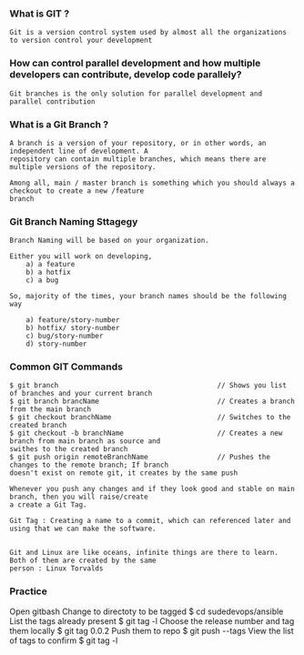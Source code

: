 ### What is GIT ?

```
Git is a version control system used by almost all the organizations to version control your development 

``` 

### How can control parallel development and how multiple developers can contribute, develop code parallely?
```
Git branches is the only solution for parallel development and parallel contribution
```

### What is a Git Branch ?

```
A branch is a version of your repository, or in other words, an independent line of development. A 
repository can contain multiple branches, which means there are multiple versions of the repository.

Among all, main / master branch is something which you should always a checkout to create a new /feature 
branch
```

### Git Branch Naming Sttagegy

```
Branch Naming will be based on your organization.

Either you will work on developing,
    a) a feature 
    b) a hotfix
    c) a bug

So, majority of the times, your branch names should be the following way

    a) feature/story-number 
    b) hotfix/ story-number 
    c) bug/story-number
    d) story-number

```

### Common GIT Commands

```
$ git branch                                       // Shows you list of branches and your current branch
$ git branch brancName                             // Creates a branch from the main branch 
$ git checkout branchName                          // Switches to the created branch
$ git checkout -b branchName                       // Creates a new branch from main branch as source and 
swithes to the created branch
$ git push origin remoteBranchName                 // Pushes the changes to the remote branch; If branch 
doesn't exist on remote git, it creates by the same push   

Whenever you push any changes and if they look good and stable on main branch, then you will raise/create
a create a Git Tag.

Git Tag : Creating a name to a commit, which can referenced later and using that we can make the software.


Git and Linux are like oceans, infinite things are there to learn. Both of them are created by the same 
person : Linux Torvalds
```
### Practice
Open gitbash
Change to directoty to be tagged
$ cd sudedevops/ansible
List the tags already present
$ git tag -l 
Choose the release number and tag them locally
$ git tag 0.0.2
Push them to repo
$ git push --tags
View the list of tags to confirm
$ git tag -l
